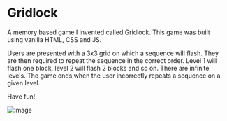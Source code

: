 # Gridlock
A memory based game I invented called Gridlock. This game was built using vanilla HTML, CSS and JS.

Users are presented with a 3x3 grid on which a sequence will flash. They are then required to repeat the sequence in the correct order.
Level 1 will flash one block, level 2 will flash 2 blocks and so on. There are infinite levels. The game ends when the user incorrectly repeats a sequence on a given level.

Have fun!

![image](https://github.com/stephenkettley/gridlock/assets/109079565/8e3b143f-9f55-41da-af92-0b8ee98515fb)




